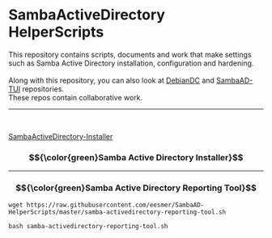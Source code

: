 # SambaActiveDirectory HelperScripts
This repository contains scripts, documents and work that make settings such as Samba Active Directory installation, configuration and hardening. <br>
<br>
Along with this repository, you can also look at [DebianDC](https://github.com/eesmer/DebianDC) and [SambaAD-TUI](https://github.com/eesmer/sambad-tui) repositories. <br>
These repos contain collaborative work. <br>

---

<br>

[SambaActiveDirectory-Installer](https://github.com/eesmer/SambaAD-HelperScripts/blob/master/pages/SambaActiveDirectory-Installer.md)

### $${\color{green}Samba Active Directory Installer}$$

---

### $${\color{green}Samba Active Directory Reporting Tool}$$
```
wget https://raw.githubusercontent.com/eesmer/SambaAD-HelperScripts/master/samba-activedirectory-reporting-tool.sh
```
```
bash samba-activedirectory-reporting-tool.sh
```
